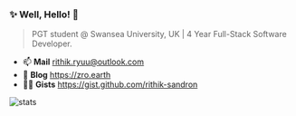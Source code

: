 ### ✨ Well, Hello! 👋
> PGT student @ Swansea University, UK | 4 Year Full-Stack Software Developer.

- 📫 **Mail** rithik.ryuu@outlook.com
- 💭 **Blog** https://zro.earth
- 👨‍💻 **Gists** https://gist.github.com/rithik-sandron

![stats](sample.svg) 
